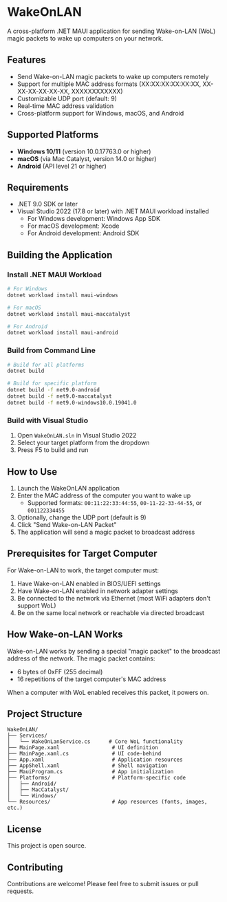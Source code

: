 # WakeOnLAN

A cross-platform .NET MAUI application for sending Wake-on-LAN (WoL) magic packets to wake up computers on your network.

## Features

- Send Wake-on-LAN magic packets to wake up computers remotely
- Support for multiple MAC address formats (XX:XX:XX:XX:XX:XX, XX-XX-XX-XX-XX-XX, XXXXXXXXXXXX)
- Customizable UDP port (default: 9)
- Real-time MAC address validation
- Cross-platform support for Windows, macOS, and Android

## Supported Platforms

- **Windows 10/11** (version 10.0.17763.0 or higher)
- **macOS** (via Mac Catalyst, version 14.0 or higher)
- **Android** (API level 21 or higher)

## Requirements

- .NET 9.0 SDK or later
- Visual Studio 2022 (17.8 or later) with .NET MAUI workload installed
  - For Windows development: Windows App SDK
  - For macOS development: Xcode
  - For Android development: Android SDK

## Building the Application

### Install .NET MAUI Workload

```bash
# For Windows
dotnet workload install maui-windows

# For macOS
dotnet workload install maui-maccatalyst

# For Android
dotnet workload install maui-android
```

### Build from Command Line

```bash
# Build for all platforms
dotnet build

# Build for specific platform
dotnet build -f net9.0-android
dotnet build -f net9.0-maccatalyst
dotnet build -f net9.0-windows10.0.19041.0
```

### Build with Visual Studio

1. Open `WakeOnLAN.sln` in Visual Studio 2022
2. Select your target platform from the dropdown
3. Press F5 to build and run

## How to Use

1. Launch the WakeOnLAN application
2. Enter the MAC address of the computer you want to wake up
   - Supported formats: `00:11:22:33:44:55`, `00-11-22-33-44-55`, or `001122334455`
3. Optionally, change the UDP port (default is 9)
4. Click "Send Wake-on-LAN Packet"
5. The application will send a magic packet to broadcast address

## Prerequisites for Target Computer

For Wake-on-LAN to work, the target computer must:

1. Have Wake-on-LAN enabled in BIOS/UEFI settings
2. Have Wake-on-LAN enabled in network adapter settings
3. Be connected to the network via Ethernet (most WiFi adapters don't support WoL)
4. Be on the same local network or reachable via directed broadcast

## How Wake-on-LAN Works

Wake-on-LAN works by sending a special "magic packet" to the broadcast address of the network. The magic packet contains:
- 6 bytes of 0xFF (255 decimal)
- 16 repetitions of the target computer's MAC address

When a computer with WoL enabled receives this packet, it powers on.

## Project Structure

```
WakeOnLAN/
├── Services/
│   └── WakeOnLanService.cs      # Core WoL functionality
├── MainPage.xaml                 # UI definition
├── MainPage.xaml.cs              # UI code-behind
├── App.xaml                      # Application resources
├── AppShell.xaml                 # Shell navigation
├── MauiProgram.cs                # App initialization
├── Platforms/                    # Platform-specific code
│   ├── Android/
│   ├── MacCatalyst/
│   └── Windows/
└── Resources/                    # App resources (fonts, images, etc.)
```

## License

This project is open source.

## Contributing

Contributions are welcome! Please feel free to submit issues or pull requests.